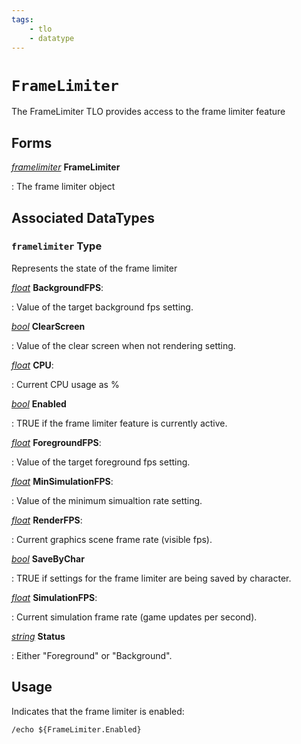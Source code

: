 ```yaml
---
tags:
    - tlo
    - datatype
---
```


# `FrameLimiter`

The FrameLimiter TLO provides access to the frame limiter feature

## Forms

[_framelimiter_](#framelimiter-type) **FrameLimiter**

:   The frame limiter object

## Associated DataTypes

### `framelimiter` Type

Represents the state of the frame limiter

[_float_][float] **BackgroundFPS**:

:   Value of the target background fps setting.

[_bool_][bool] **ClearScreen**

:   Value of the clear screen when not rendering setting.

[_float_][float] **CPU**:

:   Current CPU usage as %

[_bool_][bool] **Enabled**

:   TRUE if the frame limiter feature is currently active.

[_float_][float] **ForegroundFPS**:

:   Value of the target foreground fps setting.

[_float_][float] **MinSimulationFPS**:

:   Value of the minimum simualtion rate setting.

[_float_][float] **RenderFPS**:

:   Current graphics scene frame rate (visible fps).

[_bool_][bool] **SaveByChar**

:   TRUE if settings for the frame limiter are being saved by character.

[_float_][float] **SimulationFPS**:

:   Current simulation frame rate (game updates per second).

[_string_][string] **Status**

:   Either "Foreground" or "Background".


## Usage

Indicates that the frame limiter is enabled:

```
/echo ${FrameLimiter.Enabled}
```

[bool]: ../data-types/datatype-bool.md
[string]: ../data-types/datatype-string.md
[float]: ../data-types/datatype-float.md
[Frame Limiter]: ../../main/features/framelimiter.md
